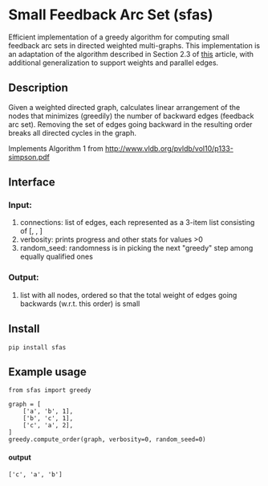 # Small Feedback Arc Set (sfas)
Efficient implementation of a greedy algorithm for computing small feedback arc sets in directed weighted multi-graphs.
This implementation is an adaptation of the algorithm described in Section 2.3 of [this](http://www.vldb.org/pvldb/vol10/p133-simpson.pdf) article, with additional generalization to support weights and parallel edges.

## Description
Given a weighted directed graph, calculates linear arrangement of the nodes that minimizes (greedily) the number of backward edges (feedback arc set).
Removing the set of edges going backward in the resulting order breaks all directed cycles in the graph.

Implements Algorithm 1 from http://www.vldb.org/pvldb/vol10/p133-simpson.pdf

## Interface
### Input:
1. connections: list of edges, each represented as a 3-item list consisting of [<from node>, <to node>, <edge weight>]
1. verbosity: prints progress and other stats for values >0
1. random_seed: randomness is in picking the next "greedy" step among equally qualified ones
### Output:
1. list with all nodes, ordered so that the total weight of edges going backwards (w.r.t. this order) is small

## Install
`pip install sfas`

## Example usage
```
from sfas import greedy

graph = [
    ['a', 'b', 1],
    ['b', 'c', 1],
    ['c', 'a', 2],
]
greedy.compute_order(graph, verbosity=0, random_seed=0)
```
#### output
```
['c', 'a', 'b']
```